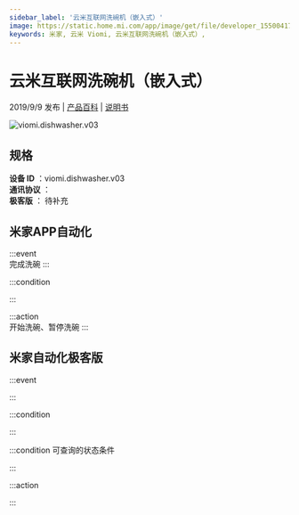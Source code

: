 ```yaml
---
sidebar_label: '云米互联网洗碗机（嵌入式）'
image: https://static.home.mi.com/app/image/get/file/developer_1550041796hetf6yfp.png
keywords: 米家, 云米 Viomi, 云米互联网洗碗机（嵌入式）, 
---
```

# 云米互联网洗碗机（嵌入式）

2019/9/9 发布 | [产品百科](https://home.mi.com/webapp/content/baike/product/index.html?model=viomi.dishwasher.v03/) | [说明书](https://home.mi.com/views/introduction.html?model=viomi.dishwasher.v03&region=cn)

![viomi.dishwasher.v03](https://static.home.mi.com/app/image/get/file/developer_1550041796hetf6yfp.png)

## 规格  
> 
**设备 ID** ：viomi.dishwasher.v03  
**通讯协议** ：  
**极客版**  ： 待补充 


## 米家APP自动化  

:::event  
完成洗碗
:::

:::condition  

:::

:::action   
开始洗碗、暂停洗碗
:::

## 米家自动化极客版  

:::event  

:::

:::condition  

:::

:::condition 可查询的状态条件  

:::

:::action  

:::

        

